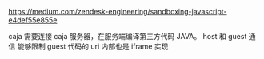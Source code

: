 https://medium.com/zendesk-engineering/sandboxing-javascript-e4def55e855e

caja
[](https://developers.google.com/caja/docs/callingguestcode/)
需要连接 caja 服务器，在服务端编译第三方代码 JAVA。
host 和 guest 通信
能够限制 guest 代码的 uri
内部也是 iframe 实现